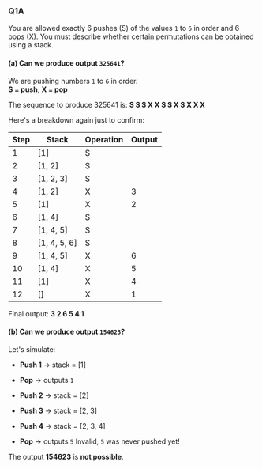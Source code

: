 ### **Q1A**

You are allowed exactly 6 pushes (S) of the values `1` to `6` in order and 6 pops (X). You must describe whether certain permutations can be obtained using a stack.

#### (a) Can we produce output `325641`?

We are pushing numbers `1` to `6` in order.\
**S = push**, **X = pop**

The sequence to produce 325641 is: **S S S X X S S X S X X X** 

Here's a breakdown again just to confirm:

| Step | Stack | Operation | Output |
| --- | --- | --- | --- |
| 1 | [1] | S |  |
| 2 | [1, 2] | S |  |
| 3 | [1, 2, 3] | S |  |
| 4 | [1, 2] | X | 3 |
| 5 | [1] | X | 2 |
| 6 | [1, 4] | S |  |
| 7 | [1, 4, 5] | S |  |
| 8 | [1, 4, 5, 6] | S |  |
| 9 | [1, 4, 5] | X | 6 |
| 10 | [1, 4] | X | 5 |
| 11 | [1] | X | 4 |
| 12 | [] | X | 1 |

Final output: **3 2 6 5 4 1**




#### (b) Can we produce output `154623`?

Let's simulate:

-   **Push 1** → stack = [1]

-   **Pop** → outputs `1`

-   **Push 2** → stack = [2]

-   **Push 3** → stack = [2, 3]

-   **Push 4** → stack = [2, 3, 4]

-   **Pop** → outputs `5` Invalid, `5` was never pushed yet!

The output **154623** is **not possible**.


